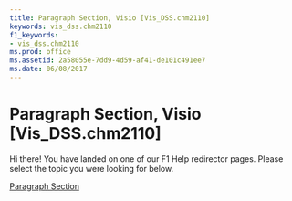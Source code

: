 ```yaml
---
title: Paragraph Section, Visio [Vis_DSS.chm2110]
keywords: vis_dss.chm2110
f1_keywords:
- vis_dss.chm2110
ms.prod: office
ms.assetid: 2a58055e-7dd9-4d59-af41-de101c491ee7
ms.date: 06/08/2017
---
```



# Paragraph Section, Visio [Vis_DSS.chm2110]

Hi there! You have landed on one of our F1 Help redirector pages. Please select the topic you were looking for below.

[Paragraph Section](http://msdn.microsoft.com/library/2c980903-4d41-a85f-7caa-52bd90b11f76%28Office.15%29.aspx)

